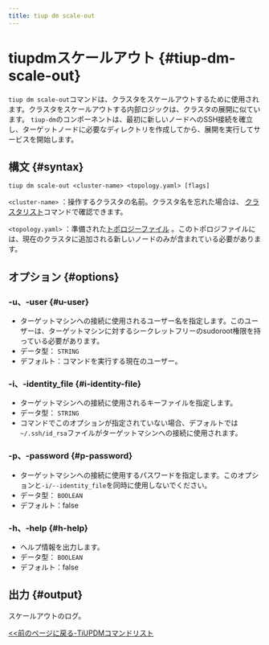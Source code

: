 ```yaml
---
title: tiup dm scale-out
---
```


# tiupdmスケールアウト {#tiup-dm-scale-out}

`tiup dm scale-out`コマンドは、クラスタをスケールアウトするために使用されます。クラスタをスケールアウトする内部ロジックは、クラスタの展開に似ています。 `tiup-dm`のコンポーネントは、最初に新しいノードへのSSH接続を確立し、ターゲットノードに必要なディレクトリを作成してから、展開を実行してサービスを開始します。

## 構文 {#syntax}

```shell
tiup dm scale-out <cluster-name> <topology.yaml> [flags]
```

`<cluster-name>` ：操作するクラスタの名前。クラスタ名を忘れた場合は、 [クラスタリスト](/tiup/tiup-component-dm-list.md)コマンドで確認できます。

`<topology.yaml>` ：準備された[トポロジーファイル](/tiup/tiup-dm-topology-reference.md) 。このトポロジファイルには、現在のクラスタに追加される新しいノードのみが含まれている必要があります。

## オプション {#options}

### -u、-user {#u-user}

-   ターゲットマシンへの接続に使用されるユーザー名を指定します。このユーザーは、ターゲットマシンに対するシークレットフリーのsudoroot権限を持っている必要があります。
-   データ型： `STRING`
-   デフォルト：コマンドを実行する現在のユーザー。

### -i、-identity_file {#i-identity-file}

-   ターゲットマシンへの接続に使用されるキーファイルを指定します。
-   データ型： `STRING`
-   コマンドでこのオプションが指定されていない場合、デフォルトでは`~/.ssh/id_rsa`ファイルがターゲットマシンへの接続に使用されます。

### -p、-password {#p-password}

-   ターゲットマシンへの接続に使用するパスワードを指定します。このオプションと`-i/--identity_file`を同時に使用しないでください。
-   データ型： `BOOLEAN`
-   デフォルト：false

### -h、-help {#h-help}

-   ヘルプ情報を出力します。
-   データ型： `BOOLEAN`
-   デフォルト：false

## 出力 {#output}

スケールアウトのログ。

[&lt;&lt;前のページに戻る-TiUPDMコマンドリスト](/tiup/tiup-component-dm.md#command-list)
